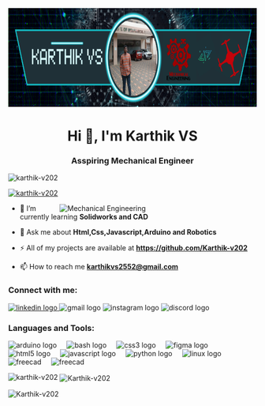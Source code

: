 <div align="center">
  <img height="200" src="https://github.com/Karthik-v202/Karthik-v202/blob/main/Untitled%20design%20(2).png?raw=true"  />
</div>

###


<h1 align="center">Hi 👋, I'm Karthik VS</h1>
<h3 align="center">Asspiring Mechanical Engineer</h3>
<p align="left"> <img src="https://komarev.com/ghpvc/?username=karthik-v202&label=Profile%20views&color=0e75b6&style=flat" alt="karthik-v202" /> </p>

<p align="left"> <a href="https://github.com/ryo-ma/github-profile-trophy"><img src="https://github-profile-trophy.vercel.app/?username=karthik-v202" alt="karthik-v202" /></a> </p>

<img align="right" alt="Mechanical Engineering" width="400" src="https://smart-engineering.tech/assets/img/gallery/gif-2.gif">



- 🌱 I’m currently learning **Solidworks and CAD**

- 💬 Ask me about **Html,Css,Javascript,Arduino and Robotics**

- ⚡  All of my projects are available at **https://github.com/Karthik-v202**

- 📫 How to reach me **karthikvs2552@gmail.com**

<h3 align="left">Connect with me:</h3>
<div align="left">
  <a href="https://www.linkedin.com/in/karthik-v-s-926b34335" target="_blank">
    <img src="https://img.shields.io/static/v1?message=LinkedIn&logo=linkedin&label=&color=0077B5&logoColor=white&labelColor=&style=for-the-badge" height="35" alt="linkedin logo"  />
  </a>
  <img src="https://img.shields.io/static/v1?message=karthikvs2552@gmail.com&logo=gmail&label=Gmail&color=D14836&logoColor=white&labelColor=&style=for-the-badge" height="35" alt="gmail logo"  />
  <img src="https://img.shields.io/static/v1?message=Instagram&logo=instagram&label=&color=E4405F&logoColor=white&labelColor=&style=for-the-badge" height="35" alt="instagram logo"  />
  <img src="https://img.shields.io/static/v1?message=Discord&logo=discord&label=&color=7289DA&logoColor=white&labelColor=&style=for-the-badge" height="35" alt="discord logo"  />
</div>


<h3 align="left">Languages and Tools:</h3>
<div align="left">
  <img src="https://cdn.jsdelivr.net/gh/devicons/devicon/icons/arduino/arduino-original.svg" height="30" alt="arduino logo"  />
  <img width="12" />
  <img src="https://cdn.jsdelivr.net/gh/devicons/devicon/icons/bash/bash-original.svg" height="30" alt="bash logo"  />
  <img width="12" />
  <img src="https://cdn.jsdelivr.net/gh/devicons/devicon/icons/css3/css3-original.svg" height="30" alt="css3 logo"  />
  <img width="12" />
  <img src="https://cdn.jsdelivr.net/gh/devicons/devicon/icons/figma/figma-original.svg" height="30" alt="figma logo"  />
  <img width="12" />
  <img src="https://cdn.jsdelivr.net/gh/devicons/devicon/icons/html5/html5-original.svg" height="30" alt="html5 logo"  />
  <img width="12" />
  <img src="https://cdn.jsdelivr.net/gh/devicons/devicon/icons/javascript/javascript-original.svg" height="30" alt="javascript logo"  />
  <img width="12" />
  <img src="https://cdn.jsdelivr.net/gh/devicons/devicon/icons/python/python-original.svg" height="30" alt="python logo"  />
  <img width="12" />
  <img src="https://cdn.jsdelivr.net/gh/devicons/devicon/icons/linux/linux-original.svg" height="30" alt="linux logo"  />
  <img width="12"/>
  <img src="https://karthik-v202.github.io/Karthik-v202/Icon_FreeCAD.png" height="30" alt="freecad" />
  <img width="12"/>
  <img src="https://karthik-v202.github.io/Karthik-v202/download.png" height="30" alt="freecad" />
  <img width="12"/>
</div>

<p><img align="left" src="https://github-readme-stats.vercel.app/api/top-langs?username=Karthik-v202&show_icons=true&locale=en&layout=compact" alt="karthik-v202" /></p>

<p>&nbsp;<img align="center" src="https://github-readme-stats.vercel.app/api?username=Karthik-v202&show_icons=true&locale=en" alt="Karthik-v202" /></p>

<p><img align="center" src="https://github-readme-streak-stats.herokuapp.com/?user=Karthik-v202&" alt="Karthik-v202" /></p>
